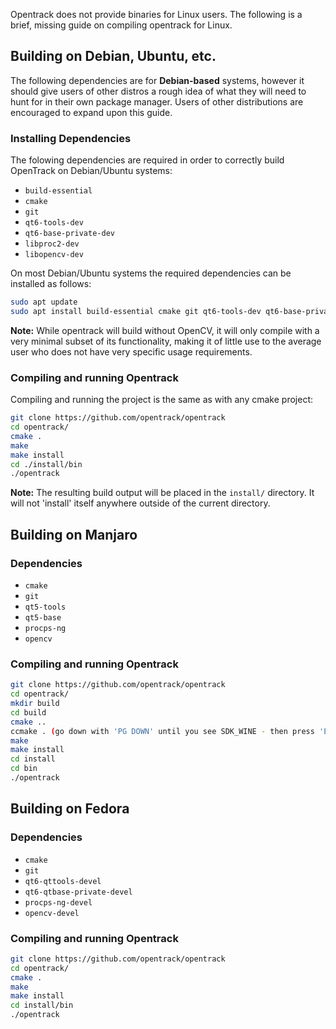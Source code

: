 Opentrack does not provide binaries for Linux users. The following is a brief, missing guide on compiling opentrack for Linux.

## Building on Debian, Ubuntu, etc.

The following dependencies are for **Debian-based** systems, however it should give users of other distros a rough idea of what they will need to hunt for in their own package manager. Users of other distributions are encouraged to expand upon this guide.

### Installing Dependencies
The folowing dependencies are required in order to correctly build OpenTrack on Debian/Ubuntu systems:
* `build-essential`
* `cmake`
* `git`
* `qt6-tools-dev`
* `qt6-base-private-dev`
* `libproc2-dev`
* `libopencv-dev`

On most Debian/Ubuntu systems the required dependencies can be installed as follows:
```sh
sudo apt update
sudo apt install build-essential cmake git qt6-tools-dev qt6-base-private-dev libproc2-dev libopencv-dev
```

**Note:** While opentrack will build without OpenCV, it will only compile with a very minimal subset of its functionality, making it of little use to the average user who does not have very specific usage requirements. 

### Compiling and running Opentrack

Compiling and running the project is the same as with any cmake project:

```bash
git clone https://github.com/opentrack/opentrack
cd opentrack/
cmake .
make
make install
cd ./install/bin
./opentrack
```

**Note:** The resulting build output will be placed in the `install/` directory. It will not 'install' itself anywhere outside of the current directory.

## Building on Manjaro

### Dependencies
* `cmake`
* `git`
* `qt5-tools`
* `qt5-base`
* `procps-ng`
* `opencv`

### Compiling and running Opentrack

```bash
git clone https://github.com/opentrack/opentrack
cd opentrack/
mkdir build
cd build
cmake ..
ccmake . (go down with 'PG DOWN' until you see SDK_WINE - then press 'ENTER' (set to 'ON'; press 'c' to reconfigure)
make
make install
cd install
cd bin
./opentrack
```

## Building on Fedora

### Dependencies
* `cmake`
* `git`
* `qt6-qttools-devel`
* `qt6-qtbase-private-devel`
* `procps-ng-devel`
* `opencv-devel`

### Compiling and running Opentrack

```bash
git clone https://github.com/opentrack/opentrack
cd opentrack/
cmake .
make
make install
cd install/bin
./opentrack
```
